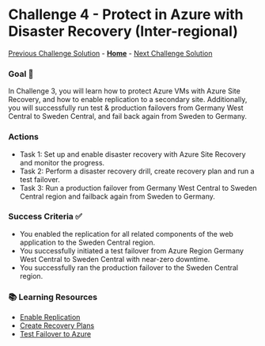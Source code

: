 # Challenge 4 - Protect in Azure with Disaster Recovery (Inter-regional)

[Previous Challenge Solution](challenge-03.md) - **[Home](../Readme.md)** - [Next Challenge Solution](challenge-05.md)


### Goal 🎯

In Challenge 3, you will learn how to protect Azure VMs with Azure Site Recovery, and how to enable replication to a secondary site. Additionally, you will successfully run test & production failovers from Germany West Central to Sweden Central, and fail back again from Sweden to Germany.

### Actions

* Task 1: Set up and enable disaster recovery with Azure Site Recovery and monitor the progress.
* Task 2: Perform a disaster recovery drill, create recovery plan and run a test failover.
* Task 3: Run a production failover from Germany West Central to Sweden Central region and failback again from Sweden to Germany.

### Success Criteria ✅

* You enabled the replication for all related components of the web application to the Sweden Central region.
* You successfully initiated a test failover from Azure Region Germany West Central to Sweden Central with near-zero downtime.
* You successfully ran the production failover to the Sweden Central region.

### 📚 Learning Resources

* [Enable Replication](https://learn.microsoft.com/en-us/azure/site-recovery/azure-to-azure-how-to-enable-replication)
* [Create Recovery Plans](https://learn.microsoft.com/en-us/azure/site-recovery/site-recovery-create-recovery-plans)
* [Test Failover to Azure](https://learn.microsoft.com/en-us/azure/site-recovery/site-recovery-test-failover-to-azure)

